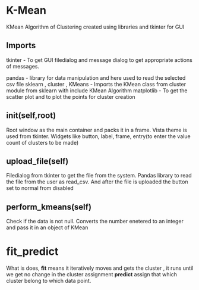 # K-Mean
KMean Algorithm of Clustering created using libraries and tkinter for GUI 

## Imports 

tkinter - To get GUI
filedialog and message dialog to get appropriate actions of messages.

pandas - library for data manipulation and here used to read the selected csv file
sklearn , cluster , KMeans - Imports the KMean class from cluster module from sklearn with include KMean Algorithm
matplotlib - To get the scatter plot and to plot the points for cluster creation

## init(self,root)
Root window as the main container and packs it in a frame.
Vista theme is used from tkinter.
Widgets like button, label, frame, entry(to enter the value count of clusters to be made)

## upload_file(self)
Filedialog from tkinter to get the file from the system.
Pandas library to read the file from the user as read_csv.
And after the file is uploaded the button set to normal from disabled

## perform_kmeans(self)
Check if the data is not null.
Converts the number enetered to an integer and pass it in an object of KMean
# fit_predict
What is does, **fit** means it iteratively moves and gets the cluster , it runs until we get no change in the cluster assignment
**predict** assign that which cluster belong to which data point.









